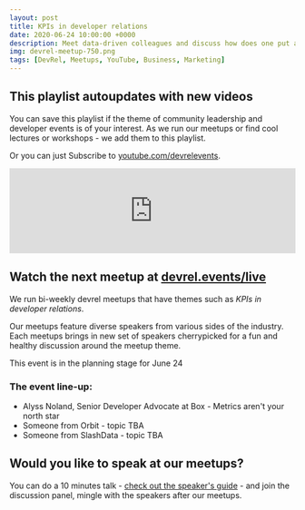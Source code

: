 ```yaml
---
layout: post
title: KPIs in developer relations
date: 2020-06-24 10:00:00 +0000
description: Meet data-driven colleagues and discuss how does one put a number to relations 
img: devrel-meetup-750.png 
tags: [DevRel, Meetups, YouTube, Business, Marketing]
---
```


## This playlist autoupdates with new videos
You can save this playlist if the theme of community leadership and developer events is of your interest. As we run our meetups or find cool lectures or workshops - we add them to this playlist. 

Or you can just Subscribe to [youtube.com/devrelevents](https://www.youtube.com/devrelevents). 

<div class="embed-youtube">
<iframe width="100%" height="auto" src="https://www.youtube.com/embed/videoseries?list=PLOY5WvYhE7ctJQHhoh73lp87BUFcFECfR" frameborder="0" allow="accelerometer; autoplay; encrypted-media; gyroscope; picture-in-picture" allowfullscreen></iframe></div>

## Watch the next meetup at [devrel.events/live](https://devrel.events/live)

We run bi-weekly devrel meetups that have themes such as _KPIs in developer relations_. 

Our meetups feature diverse speakers from various sides of the industry. Each meetups brings in new set of speakers cherrypicked for a fun and healthy discussion around the meetup theme.

This event is in the planning stage for June 24

### The event line-up:
* Alyss Noland, Senior Developer Advocate at Box - Metrics aren't your north star 
* Someone from Orbit - topic TBA
* Someone from SlashData - topic TBA

## Would you like to speak at our meetups?
You can do a 10 minutes talk - [check out the speaker's guide](https://devrel.events/speakers-guide/) - and join the discussion panel, mingle with the speakers after our meetups.

<!--
{% include_relative partners-footer.md %} -->